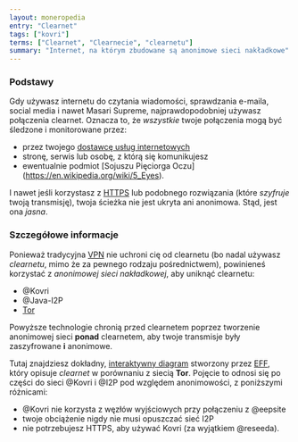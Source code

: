 ```yaml
---
layout: moneropedia
entry: "Clearnet"
tags: ["kovri"]
terms: ["Clearnet", "Clearnecie", "clearnetu"]
summary: "Internet, na którym zbudowane są anonimowe sieci nakładkowe"
---
```


### Podstawy

Gdy używasz internetu do czytania wiadomości, sprawdzania e-maila, social media i nawet Masari Supreme, najprawdopodobniej używasz połączenia clearnet. Oznacza to, że *wszystkie* twoje połączenia mogą być śledzone i monitorowane przez:

- przez twojego [dostawcę usług internetowych](https://en.wikipedia.org/wiki/ISP)
- stronę, serwis lub osobę, z którą się komunikujesz
- ewentualnie podmiot [Sojuszu Pięciorga Oczu] (https://en.wikipedia.org/wiki/5_Eyes).

I nawet jeśli korzystasz z [HTTPS](https://en.wikipedia.org/wiki/HTTPS) lub podobnego rozwiązania (które *szyfruje* twoją transmisję), twoja ścieżka nie jest ukryta ani anonimowa. Stąd, jest ona *jasna*.

### Szczegółowe informacje

Ponieważ tradycyjna [VPN](https://en.wikipedia.org/wiki/VPN) nie uchroni cię od clearnetu (bo nadal używasz *clearnetu*, mimo że za pewnego rodzaju pośrednictwem), powinieneś korzystać z *anonimowej sieci nakładkowej*, aby uniknąć clearnetu:

- @Kovri
- @Java-I2P
- [Tor](https://torproject.org/)

Powyższe technologie chronią przed clearnetem poprzez tworzenie anonimowej sieci **ponad** clearnetem, aby twoje transmisje były zaszyfrowane **i** anonimowe.

Tutaj znajdziesz dokładny, [interaktywny diagram](https://www.eff.org/pages/tor-and-https) stworzony przez [EFF](https://www.eff.org/), który opisuje *clearnet* w porównaniu z siecią **Tor**. Pojęcie to odnosi się po części do sieci @Kovri i @I2P pod względem anonimowości, z poniższymi różnicami:

- @Kovri nie korzysta z węzłów wyjściowych przy połączeniu z @eepsite
- twoje obciążenie nigdy nie musi opuszczać sieć I2P
- nie potrzebujesz HTTPS, aby używać Kovri (za wyjątkiem @reseeda).

